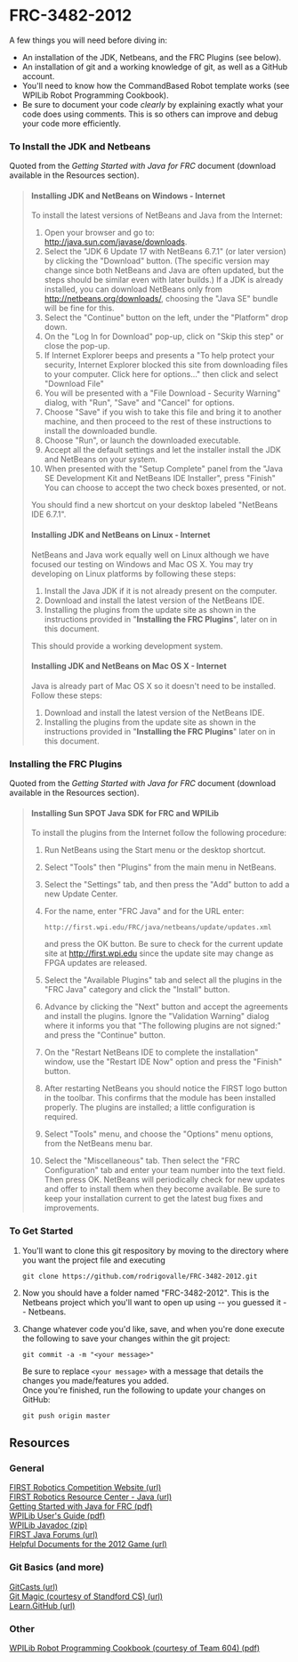 FRC-3482-2012
=============

A few things you will need before diving in:

*   An installation of the JDK, Netbeans, and the FRC Plugins (see below).
*   An installation of git and a working knowledge of git, as well as a GitHub
    account.
*   You'll need to know how the CommandBased Robot template works (see WPILib
    Robot Programming Cookbook).
*   Be sure to document your code *clearly* by explaining exactly what your code
    does using comments. This is so others can improve and
    debug your code more efficiently.


### To Install the JDK and Netbeans ###

Quoted from the *Getting Started with Java for FRC* document 
(download available in the Resources section).

> #### Installing JDK and NetBeans on Windows - Internet ####
> To install the latest versions of NetBeans and Java from the Internet:
> 
> 1.  Open your browser and go to: http://java.sun.com/javase/downloads.
> 2.  Select the "JDK 6 Update 17 with NetBeans 6.7.1" (or later version) by
>     clicking the "Download" button. (The specific version may change since
>     both NetBeans and Java are often updated, but the steps should be similar
>     even with later builds.)
>     If a JDK is already installed, you can download NetBeans only from 
>     http://netbeans.org/downloads/, choosing the "Java SE" bundle will be fine
>     for this.
> 3.  Select the "Continue" button on the left, under the "Platform" drop down.
> 4.  On the "Log In for Download" pop-up, click on "Skip this step" or close
>     the pop-up.
> 5.  If Internet Explorer beeps and presents a "To help protect your security,
>     Internet Explorer blocked this site from downloading files to your
>     computer. Click here for options..." then click and select "Download File"
> 6.  You will be presented with a "File Download - Security Warning" dialog,
>     with "Run", "Save" and "Cancel" for options.
> 7.  Choose "Save" if you wish to take this file and bring it to another
>     machine, and then proceed to the rest of these instructions to install the
>     downloaded bundle.
> 8.  Choose "Run", or launch the downloaded executable.
> 9.  Accept all the default settings and let the installer install the JDK and
>     NetBeans on your system.
> 10. When presented with the "Setup Complete" panel from the "Java SE
>     Development Kit and NetBeans IDE Installer", press "Finish" You can choose
>     to accept the two check boxes presented, or not.
> 
> You should find a new shortcut on your desktop labeled "NetBeans IDE 6.7.1".
> 
> 
> #### Installing JDK and NetBeans on Linux - Internet ####
> NetBeans and Java work equally well on Linux although we have focused our
> testing on Windows and Mac OS X. You may try developing on Linux platforms by
> following these steps:
> 
> 1.  Install the Java JDK if it is not already present on the computer.
> 2.  Download and install the latest version of the NetBeans IDE.
> 3.  Installing the plugins from the update site as shown in the instructions
>     provided in "<strong>Installing the FRC Plugins</strong>", later on in
>     this document.
> 
> This should provide a working development system.
> 
> 
> #### Installing JDK and NetBeans on Mac OS X - Internet ####
> Java is already part of Mac OS X so it doesn't need to be installed.
> Follow these steps:
>
> 1.  Download and install the latest version of the NetBeans IDE.
> 2.  Installing the plugins from the update site as shown in the instructions
>     provided in "<strong>Installing the FRC Plugins</strong>" later on in this
>     document.


### Installing the FRC Plugins ###

Quoted from the *Getting Started with Java for FRC* document 
(download available in the Resources section).

> #### Installing Sun SPOT Java SDK for FRC and WPILib ####
> To install the plugins from the Internet follow the following procedure:
> 
> 1.  Run NetBeans using the Start menu or the desktop shortcut.
> 2.  Select "Tools" then "Plugins" from the main menu in NetBeans.
> 3.  Select the "Settings" tab, and then press the "Add" button to add a new
>     Update Center.
> 4.  For the name, enter "FRC Java" and for the URL enter:
> 
>         http://first.wpi.edu/FRC/java/netbeans/update/updates.xml
> 
>     and press the OK button. Be sure to check for the current update site at
>     http://first.wpi.edu since the update site may change as FPGA updates are
>     released.
> 5.  Select the "Available Plugins" tab and select all the plugins in the "FRC
>     Java" category and click the "Install" button.
> 6.  Advance by clicking the "Next" button and accept the agreements and
>     install the plugins. Ignore the "Validation Warning" dialog where it
>     informs you that "The following plugins are not signed:" and press the
>     "Continue" button.
> 7.  On the "Restart NetBeans IDE to complete the installation" window, use the
>     "Restart IDE Now" option and press the "Finish" button.
> 8.  After restarting NetBeans you should notice the FIRST logo button in the
>     toolbar. This confirms that the module has been installed properly.
>     The plugins are installed; a little configuration is required.
> 9.  Select "Tools" menu, and choose the "Options" menu options, from the
>     NetBeans menu bar.
> 10. Select the "Miscellaneous" tab. Then select the "FRC Configuration" tab
>     and enter your team number into the text field. Then press OK.
>     NetBeans will periodically check for new updates and offer to install them
>     when they become available. Be sure to keep your installation current to
>     get the latest bug fixes and improvements.


### To Get Started ###

1.  You'll want to clone this git respository by moving to the directory where
    you want the project file and executing

        git clone https://github.com/rodrigovalle/FRC-3482-2012.git

2.  Now you should have a folder named "FRC-3482-2012". This is the Netbeans
    project which you'll want to open up using -- you guessed it -- Netbeans.
3.  Change whatever code you'd like, save, and when you're done execute the
    following to save your changes within the git project:

        git commit -a -m "<your message>"
    
    Be sure to replace `<your message>`  with a message that details the
    changes you made/features you added.  
    Once you're finished, run the following
    to update your changes on GitHub:

        git push origin master


Resources
---------

### General ###

[FIRST Robotics Competition Website (url)](http://www.usfirst.org/roboticsprograms/frc)  
[FIRST Robotics Resource Center - Java (url)](http://first.wpi.edu/FRC/frcjava.html)  
[Getting Started with Java for FRC (pdf)](http://first.wpi.edu/Images/CMS/First/Getting_Started_with_Java_for_FRC.pdf)  
[WPILib User's Guide (pdf)](http://first.wpi.edu/Images/CMS/First/WPI_Robotics_Library_Users_Guide.pdf)  
[WPILib Javadoc (zip)](http://first.wpi.edu/Images/CMS/First/javadoc.zip)  
[FIRST Java Forums (url)](http://forums.usfirst.org/forumdisplay.php?f=1264)  
[Helpful Documents for the 2012 Game (url)](http://firstforge.wpi.edu/sf/docman/do/listDocuments/projects.wpilib/docman.root)  


### Git Basics (and more) ###

[GitCasts (url)](http://gitcasts.com/)  
[Git Magic (courtesy of Standford CS) (url)](http://www-cs-students.stanford.edu/~blynn/gitmagic/index.html)  
[Learn.GitHub (url)](http://learn.github.com/p/intro.html)  


### Other ###

[WPILib Robot Programming Cookbook (courtesy of Team 604) (pdf)](http://604robotics.com/Files/WPI%20CookBook.pdf)  

